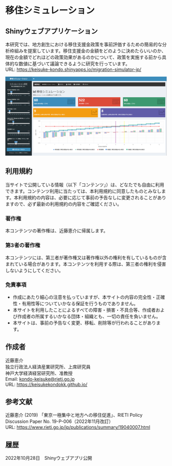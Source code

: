 # 移住シミュレーション

## Shinyウェブアプリケーション
本研究では、地方創生における移住支援金政策を事前評価するための簡易的な分析枠組みを提案しています。移住支援金の金額をどのように決めたらいいのか、現在の金額でどれほどの政策効果があるのかについて、政策を実施する前から具体的な数値に基づいて議論できるように研究を行っています。  
URL: https://keisuke-kondo.shinyapps.io/migration-simulator-jp/

[![移住シミュレーション](www/fig_shinyapp.png "移住シミュレーション")](https://keisuke-kondo.shinyapps.io/migration-simulator-jp/)

## 利用規約
当サイトで公開している情報（以下「コンテンツ」）は、どなたでも自由に利用できます。コンテンツ利用に当たっては、本利用規約に同意したものとみなします。本利用規約の内容は、必要に応じて事前の予告なしに変更されることがありますので、必ず最新の利用規約の内容をご確認ください。

### 著作権
本コンテンツの著作権は、近藤恵介に帰属します。

### 第3者の著作権
本コンテンツには、第三者が著作権又は著作権以外の権利を有しているものが含まれている場合があります。本コンテンツを利用する際は、第三者の権利を侵害しないようにしてください。

### 免責事項
<ul>
<li>作成にあたり細心の注意を払っていますが、本サイトの内容の完全性・正確性・有用性等についていかなる保証を行うものでありません。</li>
<li>本サイトを利用したことによるすべての障害・損害・不具合等、作成者および作成者の所属するいかなる団体・組織とも、一切の責任を負いません。</li>
<li>本サイトは、事前の予告なく変更、移転、削除等が行われることがあります。</li>
</ul>

## 作成者
近藤恵介  
独立行政法人経済産業研究所、上席研究員  
神戸大学経済経営研究所、准教授  
Email: kondo-keisuke@rieti.go.jp  
URL: https://keisukekondokk.github.io/  

## 参考文献
近藤恵介 (2019) 「東京一極集中と地方への移住促進」、RIETI Policy Discussion Paper No. 19-P-006（2022年11月改訂）  
URL: https://www.rieti.go.jp/jp/publications/summary/19040007.html  

## 履歴
2022年10月28日　Shinyウェブアプリ公開
